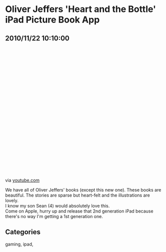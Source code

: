 # Oliver Jeffers 'Heart and the Bottle' iPad Picture Book App
## 2010/11/22 10:10:00 

<div class="posterous_bookmarklet_entry">
  <object height="417" width="500"><param name="movie" value="http://www.youtube.com/v/Wc3fghSJvBM&hl=en&fs=1" /><param name="wmode" value="window" /><param name="allowFullScreen" value="true" /><param name="allowscriptaccess" value="always" /><embed allowfullscreen="true" src="http://www.youtube.com/v/Wc3fghSJvBM&hl=en&fs=1" wmode="window" allowscriptaccess="always" type="application/x-shockwave-flash" height="417" width="500"></embed></object>

<div class="posterous_quote_citation">via <a href="http://www.youtube.com/watch?v=Wc3fghSJvBM&amp;feature=player_embedded">youtube.com</a></div>
<p>We have all of Oliver Jeffers' books (except this new one). These books are beautiful. The stories are sparse but heart-felt and the illustrations are lovely. 
<br />I know my son Sean (4) would absolutely love this. 
<br />Come on Apple, hurry up and release that 2nd generation iPad because there's no way I'm getting a 1st generation one.</p></div>

## Categories
gaming, ipad, 